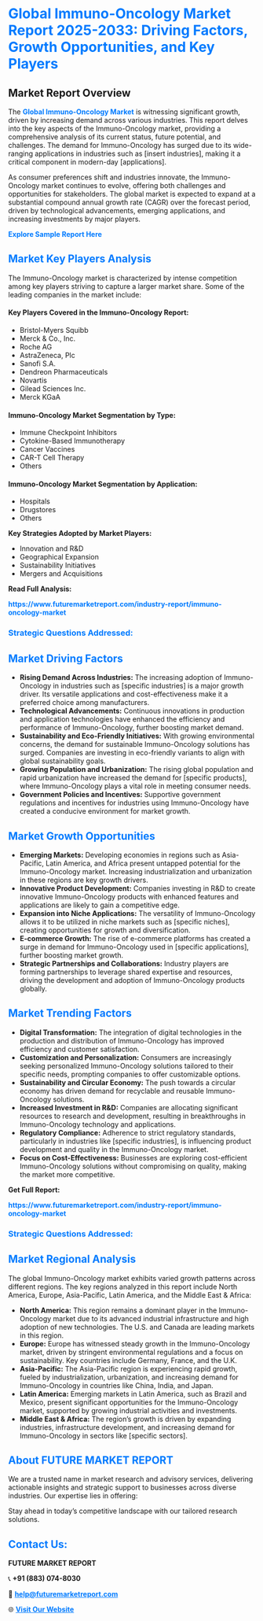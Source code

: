 <h1 style="color: #007BFF;">Global Immuno-Oncology Market Report 2025-2033: Driving Factors, Growth Opportunities, and Key Players</h1>

<section id="overview">
<h2>Market Report Overview</h2>
<p>The <a href="https://www.futuremarketreport.com/industry-report/immuno-oncology-market" style="color: #007BFF; text-decoration: none;"><strong>Global Immuno-Oncology Market</strong></a> is witnessing significant growth, driven by increasing demand across various industries. This report delves into the key aspects of the Immuno-Oncology market, providing a comprehensive analysis of its current status, future potential, and challenges. The demand for Immuno-Oncology has surged due to its wide-ranging applications in industries such as [insert industries], making it a critical component in modern-day [applications].</p>
<p>As consumer preferences shift and industries innovate, the Immuno-Oncology market continues to evolve, offering both challenges and opportunities for stakeholders. The global market is expected to expand at a substantial compound annual growth rate (CAGR) over the forecast period, driven by technological advancements, emerging applications, and increasing investments by major players.</p>
</section>

<section id="overview">
<p><a href="https://www.futuremarketreport.com/request-sample/reportId=28802" style="color: #007BFF; text-decoration: none;"><strong>Explore Sample Report Here</strong></a></p>
</section>

<section id="key-players">
<h2 style="color: #007BFF;">Market Key Players Analysis</h2>
<p>The Immuno-Oncology market is characterized by intense competition among key players striving to capture a larger market share. Some of the leading companies in the market include:</p>
<h4>Key Players Covered in the Immuno-Oncology Report:</h4>
<ul><li>Bristol-Myers Squibb</li><li>Merck &amp; Co., Inc.</li><li>Roche AG</li><li>AstraZeneca, Plc</li><li>Sanofi S.A.</li><li>Dendreon Pharmaceuticals</li><li>Novartis</li><li>Gilead Sciences Inc.</li><li>Merck KGaA</li></ul>
<h4>Immuno-Oncology Market Segmentation by Type:</h4>
<ul><li>Immune Checkpoint Inhibitors</li><li>Cytokine-Based Immunotherapy</li><li>Cancer Vaccines</li><li>CAR-T Cell Therapy</li><li>Others</li></ul>

<h4>Immuno-Oncology Market Segmentation by Application:</h4>
<ul><li>Hospitals</li><li>Drugstores</li><li>Others</li></ul>
<p><strong>Key Strategies Adopted by Market Players:</strong></p>
<ul>
<li>Innovation and R&D</li>
<li>Geographical Expansion</li>
<li>Sustainability Initiatives</li>
<li>Mergers and Acquisitions</li>
</ul>
</section>

<section>
<p><strong>Read Full Analysis: </strong></p><a href="https://www.futuremarketreport.com/industry-report/immuno-oncology-market" style="color: #007BFF; text-decoration: none;"><strong>https://www.futuremarketreport.com/industry-report/immuno-oncology-market</strong></a>
<h3 style="color: #007BFF;">Strategic Questions Addressed:</h3>
</section>

<section id="driving-factors">
<h2 style="color: #007BFF;">Market Driving Factors</h2>
<ul>
<li><strong>Rising Demand Across Industries:</strong> The increasing adoption of Immuno-Oncology in industries such as [specific industries] is a major growth driver. Its versatile applications and cost-effectiveness make it a preferred choice among manufacturers.</li>
<li><strong>Technological Advancements:</strong> Continuous innovations in production and application technologies have enhanced the efficiency and performance of Immuno-Oncology, further boosting market demand.</li>
<li><strong>Sustainability and Eco-Friendly Initiatives:</strong> With growing environmental concerns, the demand for sustainable Immuno-Oncology solutions has surged. Companies are investing in eco-friendly variants to align with global sustainability goals.</li>
<li><strong>Growing Population and Urbanization:</strong> The rising global population and rapid urbanization have increased the demand for [specific products], where Immuno-Oncology plays a vital role in meeting consumer needs.</li>
<li><strong>Government Policies and Incentives:</strong> Supportive government regulations and incentives for industries using Immuno-Oncology have created a conducive environment for market growth.</li>
</ul>
</section>

<section id="growth-opportunities">
<h2 style="color: #007BFF;">Market Growth Opportunities</h2>
<ul>
<li><strong>Emerging Markets:</strong> Developing economies in regions such as Asia-Pacific, Latin America, and Africa present untapped potential for the Immuno-Oncology market. Increasing industrialization and urbanization in these regions are key growth drivers.</li>
<li><strong>Innovative Product Development:</strong> Companies investing in R&D to create innovative Immuno-Oncology products with enhanced features and applications are likely to gain a competitive edge.</li>
<li><strong>Expansion into Niche Applications:</strong> The versatility of Immuno-Oncology allows it to be utilized in niche markets such as [specific niches], creating opportunities for growth and diversification.</li>
<li><strong>E-commerce Growth:</strong> The rise of e-commerce platforms has created a surge in demand for Immuno-Oncology used in [specific applications], further boosting market growth.</li>
<li><strong>Strategic Partnerships and Collaborations:</strong> Industry players are forming partnerships to leverage shared expertise and resources, driving the development and adoption of Immuno-Oncology products globally.</li>
</ul>
</section>

<section id="trending-factors">
<h2 style="color: #007BFF;">Market Trending Factors</h2>
<ul>
<li><strong>Digital Transformation:</strong> The integration of digital technologies in the production and distribution of Immuno-Oncology has improved efficiency and customer satisfaction.</li>
<li><strong>Customization and Personalization:</strong> Consumers are increasingly seeking personalized Immuno-Oncology solutions tailored to their specific needs, prompting companies to offer customizable options.</li>
<li><strong>Sustainability and Circular Economy:</strong> The push towards a circular economy has driven demand for recyclable and reusable Immuno-Oncology solutions.</li>
<li><strong>Increased Investment in R&D:</strong> Companies are allocating significant resources to research and development, resulting in breakthroughs in Immuno-Oncology technology and applications.</li>
<li><strong>Regulatory Compliance:</strong> Adherence to strict regulatory standards, particularly in industries like [specific industries], is influencing product development and quality in the Immuno-Oncology market.</li>
<li><strong>Focus on Cost-Effectiveness:</strong> Businesses are exploring cost-efficient Immuno-Oncology solutions without compromising on quality, making the market more competitive.</li>
</ul>
</section>

<section>
<p><strong>Get Full Report: </strong></p><a href="https://www.futuremarketreport.com/industry-report/immuno-oncology-market" style="color: #007BFF; text-decoration: none;"><strong>https://www.futuremarketreport.com/industry-report/immuno-oncology-market</strong></a>
<h3 style="color: #007BFF;">Strategic Questions Addressed:</h3>
</section>


<section id="regional-analysis">
<h2 style="color: #007BFF;">Market Regional Analysis</h2>
<p>The global Immuno-Oncology market exhibits varied growth patterns across different regions. The key regions analyzed in this report include North America, Europe, Asia-Pacific, Latin America, and the Middle East & Africa:</p>
<ul>
<li><strong>North America:</strong> This region remains a dominant player in the Immuno-Oncology market due to its advanced industrial infrastructure and high adoption of new technologies. The U.S. and Canada are leading markets in this region.</li>
<li><strong>Europe:</strong> Europe has witnessed steady growth in the Immuno-Oncology market, driven by stringent environmental regulations and a focus on sustainability. Key countries include Germany, France, and the U.K.</li>
<li><strong>Asia-Pacific:</strong> The Asia-Pacific region is experiencing rapid growth, fueled by industrialization, urbanization, and increasing demand for Immuno-Oncology in countries like China, India, and Japan.</li>
<li><strong>Latin America:</strong> Emerging markets in Latin America, such as Brazil and Mexico, present significant opportunities for the Immuno-Oncology market, supported by growing industrial activities and investments.</li>
<li><strong>Middle East & Africa:</strong> The region’s growth is driven by expanding industries, infrastructure development, and increasing demand for Immuno-Oncology in sectors like [specific sectors].</li>
</ul>
</section>

<footer>
<h2 style="color: #007BFF;">About FUTURE MARKET REPORT</h2>
<p>We are a trusted name in market research and advisory services, delivering actionable insights and strategic support to businesses across diverse industries. Our expertise lies in offering:</p>

<p>Stay ahead in today’s competitive landscape with our tailored research solutions.</p>

<h2 style="color: #007BFF;">Contact Us:</h2>
<p><strong>FUTURE MARKET REPORT</strong></p>
<p>📞 <strong>+91 (883) 074-8030</strong></p>
<p>📧 <strong><a href="mailto:help@futuremarketreport.com" style="color: #007BFF;">help@futuremarketreport.com</a></strong></p>
<p>🌐 <strong><a href="https://www.futuremarketreport.com/" style="color: #007BFF;">Visit Our Website</a></strong></p>
</footer>